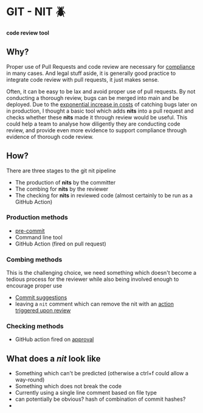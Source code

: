 # GIT - NIT 🪲

**code review tool**

## Why?

Proper use of Pull Requests and code review are necessary for [compliance](https://github.blog/enterprise-software/governance-and-compliance/demonstrating-end-to-end-traceability-with-pull-requests/) in many cases. And legal stuff aside, it is generally good practice to integrate code review with pull requests, it just makes sense.

Often, it can be easy to be lax and avoid proper use of pull requests. By not conducting a thorough review, bugs can be merged into main and be deployed. Due to the [exponential increase in costs](https://www.functionize.com/blog/the-cost-of-finding-bugs-later-in-the-sdlc) of catching bugs later on in production, I thought a basic tool which adds **nits** into a pull request and checks whether these **nits** made it through review would be useful. This could help a team to analyse how diligently they are conducting code review, and provide even more evidence to support compliance through evidence of thorough code review.

## How?

There are three stages to the git nit pipeline
- The production of **nits** by the committer
- The combing for **nits** by the reviewer 
- The checking for **nits** in reviewed code (almost certainly to be run as a GitHub Action)

### Production methods

- [pre-commit](https://pre-commit.com)
- Command line tool
- GitHub Action (fired on pull request)

### Combing methods

This is the challenging choice, we need something which doesn't become a tedious process for the reviewer while also being involved enough to encourage proper use

- [Commit suggestions](https://docs.github.com/en/pull-requests/collaborating-with-pull-requests/reviewing-changes-in-pull-requests/incorporating-feedback-in-your-pull-request)
- leaving a `nit` comment which can remove the nit with an [action triggered upon review](https://docs.github.com/en/actions/writing-workflows/choosing-when-your-workflow-runs/events-that-trigger-workflows#pull_request_review_comment)  

### Checking methods

- GitHub action fired on [approval](https://docs.github.com/en/actions/writing-workflows/choosing-when-your-workflow-runs/events-that-trigger-workflows#running-a-workflow-when-a-pull-request-is-approved)


## What does a *nit* look like
- Something which can't be predicted (otherwise a ctrl+f could allow a way-round)
- Something which does not break the code
- Currently using a single line comment based on file type
- can potentially be obvious? hash of combination of commit hashes?
- 
